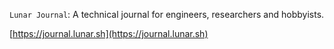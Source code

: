 `Lunar Journal`: A technical journal for engineers, researchers and hobbyists.

[https://journal.lunar.sh](https://journal.lunar.sh)
